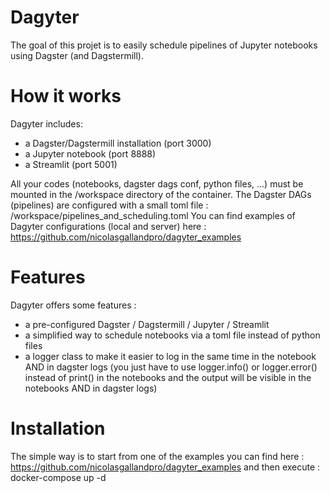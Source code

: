 # Dagyter
The goal of this projet is to easily schedule pipelines of Jupyter notebooks using Dagster (and Dagstermill).  


# How it works
Dagyter includes:
- a Dagster/Dagstermill installation (port 3000)
- a Jupyter notebook (port 8888)
- a Streamlit (port 5001)

All your codes (notebooks, dagster dags conf, python files, ...) must be mounted in the /workspace directory of the container.
The Dagster DAGs (pipelines) are configured with a small toml file : /workspace/pipelines_and_scheduling.toml
You can find examples of Dagyter configurations (local and server) here : https://github.com/nicolasgallandpro/dagyter_examples

# Features
Dagyter offers some features :
- a pre-configured Dagster / Dagstermill / Jupyter / Streamlit
- a simplified way to schedule notebooks via a toml file instead of python files 
- a logger class to make it easier to log in the same time in the notebook AND in dagster logs (you just have to use logger.info() or logger.error() instead of print() in the notebooks and the output will be visible in the notebooks AND in dagster logs)


# Installation
The simple way is to start from one of the examples you can find here :  https://github.com/nicolasgallandpro/dagyter_examples
and then execute : docker-compose up -d 

